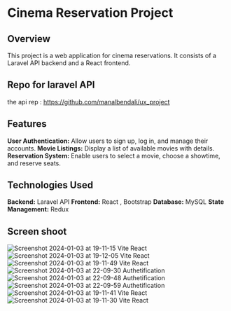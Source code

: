 # Cinema Reservation Project

## Overview
This project is a web application for cinema reservations. It consists of a Laravel API backend and a React frontend.

## Repo for laravel API 
the api rep : https://github.com/manalbendali/ux_project

## Features

**User Authentication:** Allow users to sign up, log in, and manage their accounts.
**Movie Listings:** Display a list of available movies with details.
**Reservation System:** Enable users to select a movie, choose a showtime, and reserve seats.

## Technologies Used
**Backend:** Laravel API
**Frontend:** React , Bootstrap
**Database:** MySQL
**State Management:** Redux

## Screen shoot
![Screenshot 2024-01-03 at 19-11-15 Vite React](https://github.com/DesignToWebsite/Projet_web/assets/74991230/452116e3-3874-4de4-b190-c579f9b8eeb6)
![Screenshot 2024-01-03 at 19-12-05 Vite React](https://github.com/DesignToWebsite/Projet_web/assets/74991230/dc1b8cac-c4e1-41a9-aece-6675c1464fbc)
![Screenshot 2024-01-03 at 19-11-49 Vite React](https://github.com/DesignToWebsite/Projet_web/assets/74991230/7b7ffbb7-fc1e-46c2-9a1d-358f8c93e0e2)
![Screenshot 2024-01-03 at 22-09-30 Authetification](https://github.com/DesignToWebsite/Projet_web/assets/132018368/f383ad1a-e1cc-4453-8f70-542c97a76a47)
![Screenshot 2024-01-03 at 22-09-48 Authetification](https://github.com/DesignToWebsite/Projet_web/assets/132018368/4d41db3e-1a6f-4a8c-989f-11000f6ce0e9)
![Screenshot 2024-01-03 at 22-09-59 Authetification](https://github.com/DesignToWebsite/Projet_web/assets/132018368/dca68f3a-29b9-4f04-84e4-8541bf22b88c)
![Screenshot 2024-01-03 at 19-11-41 Vite React](https://github.com/DesignToWebsite/Projet_web/assets/74991230/c2ea2775-eed8-4d88-82b7-fcbd808ef243)
![Screenshot 2024-01-03 at 19-11-30 Vite React](https://github.com/DesignToWebsite/Projet_web/assets/74991230/7bf4caeb-b381-41b9-a198-13dc2c6967c2)


